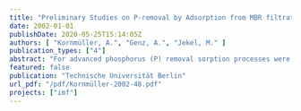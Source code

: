 ```yaml
---
title: "Preliminary Studies on P-removal by Adsorption from MBR filtrates"
date: 2002-01-01
publishDate: 2020-05-25T15:14:05Z
authors: [ "Kornmüller, A.", "Genz, A.", "Jekel, M." ]
publication_types: ["4"]
abstract: "For advanced phosphorus (P) removal sorption processes were studied in benchscale to offer a post-treatment step in addition to the relatively unknown biological Premoval in membrane bioreactors (MBR) for decentralized wastewater treatment.  First three commercially available sorbents, granulated ferric hydroxide GFH, activated alumina ATE and an iron hydroxide/oxide FER, were screened for their affinity and capacity in removing phosphorus from MBR filtrates.  GFH features the highest loading and affinity for P and additionally removes organics followed by ATE. For example, in determination of isotherms at a P-equilibrium concentration of 0.5 mg/L the loading on GFH amounts to 20 mg/g, on ATE to 9 mg/g and on FER only to 3.8 mg/g. Very early FER was excluded from the trials due to its low capacity and desorption of bonding agents leading to an increase instead of a removal of dissolved organic carbon. Different influencing parameters were studied in the P-sorption on GFH and ATE. Lowering the pH from 8 to 5 improved the P-sorption only by 30 %. A pH-adjustment for optimization is not recommendable due to the strong buffering of MBR filtrates by the carbonate/hydrogen carbonate system. A decrease in temperature had no effect in P-sorption on GFH at low initial P-concentrations, while the loading on ATE was reduced compared to room temperature. Therefore, an improvement is not expected by an outdoor operation of sorption filters. No main influencing competition by other organic or inorganic compounds could be determined on P-sorption in MBR filtrates. Due to the negatively charged sorbent surfaces the specifically sorbing phosphorus has an decisive advantage over unspecifically sorbed anions like chloride and sulfate. In time depending experiments lacking of calcium had a kinetic effect on P-sorption, but calcium is present in sufficient amount for P-sorption in MBR filtrates. In sorption filter tests using bed volumes (BV) around 90 mL a limit value of 50 µg/L P is reached in the effluent at 8,000 bed volumes for GFH and 4,000 for ATE  sing a influent concentration of 0.3 mg/L P. At a lower influent concentration of 0.1 mg/L P the breakthrough at the limit can be extended to above 15,000 BV for GFH and 8,000 for ATE. While GFH affords a contact time of 10 min, around 30 min contact time is needed in sorption filters filled with ATE to achieve a late breakthrough. A partial regeneration and P-reloading on GFH and ATE can be achieved by using 0.6 M NaOH in differential recirculating flow reactors. But for several reasons the regeneration can not be transferred to sorption filters directly.  Due to the long operation time of sorption filters at low influent concentrations = 0.3 mg/L P the regeneration and reloading could not be studied in sorption filters here. Therefore, the cost estimations could only be based on a few scenarios. Using ATE or GFH, total costs are in the range of 8 - 30 Cents/m³ depending on the possibility of regeneration and reuse of sorbents. If no regeneration can be achieved, an application of ATE would be favoured due to its lower price. Based on an effective regeneration a sorption technique using GFH would be preferable. This is emphasized by the high affinity of GFH for P, which is especially required at low effluent P-concentrations from MBR. As an outlook it is recommended to verify the sorption performance and to study the breakthrough behavior in a pilot scale (H = 1 m, d = 300 mm). Furthermore, the investigations on regeneration have to be intensified and conducted in sorption filters to assess influencing parameters like the effect of the previous sorption time on regeneration, the regeneration time and concentration of regenerate. The frequency of regeneration and reuse of sorbent until disposal can only be stated by future longterm trials in sorption filters. Due to the low volume flow rate in the small studied sorption filter, which showed no pressure drop during the trials, it is hard to predict if a backwashing is necessary in larger scale. Whether the particle-free MBR filtrate is advantageous for filter operation, in a long-term scale microorganism growth might occur and result in clogging of sorption filters. In this view a regeneration seems to be advantageous and might replace both backwashing and disinfection rinsing."
featured: false
publication: "Technische Universität Berlin"
url_pdf: "/pdf/Kornmüller-2002-48.pdf"
projects: ["imf"]
---
```


